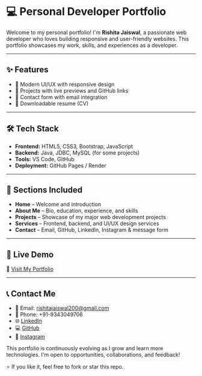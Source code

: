 
# 💻 Personal Developer Portfolio

Welcome to my personal portfolio! I'm **Rishita Jaiswal**, a passionate web developer who loves building responsive and user-friendly websites. This portfolio showcases my work, skills, and experiences as a developer.

---

## ✨ Features

- 🎨 Modern UI/UX with responsive design
- 🔧 Projects with live previews and GitHub links
- 📱 Contact form with email integration
- 📄 Downloadable resume (CV)

---

## 🛠️ Tech Stack

- **Frontend:** HTML5, CSS3, Bootstrap, JavaScript
- **Backend:** Java, JDBC, MySQL (for some projects)
- **Tools:** VS Code, GitHub
- **Deployment:** GitHub Pages / Render

---

## 📂 Sections Included

- **Home** – Welcome and introduction
- **About Me** – Bio, education, experience, and skills
- **Projects** – Showcase of my major web development projects
- **Services** – Frontend, backend, and UI/UX design services
- **Contact** – Email, GitHub, LinkedIn, Instagram & message form

---

## 📁 Live Demo

🔗 [Visit My Portfolio](https://your-portfolio-link.com)

---

## 📞 Contact Me

- 📧 Email: rishitajaiswal200@gmail.com  
- 📱 Phone: +91-9343049706
- 🌐 [LinkedIn](https://www.linkedin.com/in/rishita-jaiswal-154269229/)  
- 💻 [GitHub](https://github.com/RishitaJaiswal69)  
- 📸 [Instagram](https://www.instagram.com/rishitajaiswal8?utm_source=qr&igsh=dzFyNm11cnkxMjJo)

This portfolio is continuously evolving as I grow and learn more technologies. I'm open to opportunities, collaborations, and feedback!

⭐ If you like it, feel free to fork or star this repo.
